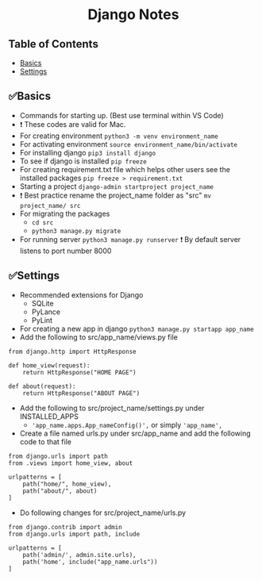<h1 align="center">Django Notes</h1>  


## Table of Contents

- [Basics](#✅Basics)
- [Settings](#✅Settings)


## ✅Basics

- Commands for starting up. (Best use terminal within VS Code)
- ❗️ These codes are valid for Mac.
- For creating environment  `python3 -m venv environment_name`
- For activating environment  `source environment_name/bin/activate`
- For installing django  `pip3 install django`
- To see if django is installed `pip freeze`
- For creating requirement.txt file which helps other users see the installed packages `pip freeze > requirement.txt`
- Starting a project `django-admin startproject project_name`
- ❗️ Best practice rename the project_name folder as "src" `mv project_name/ src`
- For migrating the packages 
  * `cd src`
  * `python3 manage.py migrate`
- For running server `python3 manage.py runserver` ❗️ By default server listens to port number 8000

## ✅Settings
- Recommended extensions for Django
  * SQLite
  * PyLance
  * PyLint
- For creating a new app in django `python3 manage.py startapp app_name`
- Add the following to src/app_name/views.py file
```
from django.http import HttpResponse

def home_view(request):
    return HttpResponse("HOME PAGE")

def about(request):
    return HttpResponse("ABOUT PAGE")
```
- Add the following to src/project_name/settings.py under INSTALLED_APPS 
  * `'app_name.apps.App_nameConfig()',` or simply `'app_name',` 
- Create a file named urls.py under src/app_name and add the following code to that file
```
from django.urls import path
from .views import home_view, about

urlpatterns = [
    path("home/", home_view),
    path("about/", about)
]
```
- Do following changes for src/project_name/urls.py
```
from django.contrib import admin
from django.urls import path, include

urlpatterns = [
    path('admin/', admin.site.urls),
    path('home', include("app_name.urls"))
]
```
